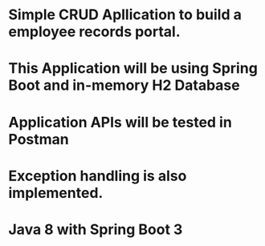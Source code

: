 
# Simple CRUD Apllication to build a employee records portal. 
# This Application will be using Spring Boot and in-memory H2 Database
# Application APIs will be tested in Postman 
# Exception handling is also implemented. 
# Java 8 with Spring Boot 3
